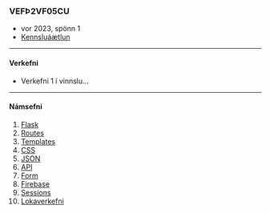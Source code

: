 ### VEFÞ2VF05CU
- vor 2023, spönn 1
- [Kennsluáætlun](https://github.com/vefthroun/Namsefni/blob/main/VEFÞ2VF05CU_V23-1.pdf)

---

#### Verkefni

- Verkefni 1 í vinnslu...
<!--
- [Verkefni 2](https://github.com/vefthroun/Namsefni/blob/main/Verkefni/Verkefni2.md)
- [Verkefni 3](https://github.com/vefthroun/Namsefni/blob/main/Verkefni/Verkefni3.md)
- [Verkefni 4](https://github.com/vefthroun/Namsefni/blob/main/Verkefni/Verkefni4.md)
- [Verkefni 5](https://github.com/vefthroun/Namsefni/blob/main/Verkefni/Verkefni5.md)
- [Verkefni 6](https://github.com/vefthroun/Namsefni/blob/main/Verkefni/Verkefni6.md)
- [Verkefni 7](https://github.com/vefthroun/Namsefni/blob/main/Verkefni/Verkefni7.md)
-->
---

#### Námsefni

1. [Flask](https://github.com/vefthroun/Namsefni/blob/main/2-Flask/Readme.md#hva%C3%B0-er-flask)
1. [Routes](https://github.com/vefthroun/Namsefni/blob/main/2-Flask/Routes/readme.md#routing-k%C3%B3%C3%B0as%C3%BDnid%C3%A6mi)
1. [Templates](https://github.com/vefthroun/Namsefni/blob/main/2-Flask/Templates/README.md#jinja)
1. [CSS](https://github.com/vefthroun/Namsefni/blob/main/CSSLibraries.md)
1. [JSON](https://github.com/vefthroun/Namsefni/tree/main/3-Json#readme)
1. [API](https://github.com/vefthroun/Namsefni/blob/main/4-API/README.md#hva%C3%B0-er-api)
1. [Form](https://github.com/vefthroun/Namsefni/blob/main/WTForms/Readme.md)
1. [Firebase](https://github.com/vefthroun/Namsefni/tree/main/6-Gagnagrunnur#firebase)
1. [Sessions](https://github.com/vefthroun/Namsefni/tree/main/5-Cookies%26Sessions)
1. [Lokaverkefni](https://github.com/vefthroun/Namsefni/blob/main/7-lokaverkefni/Readme.md)


